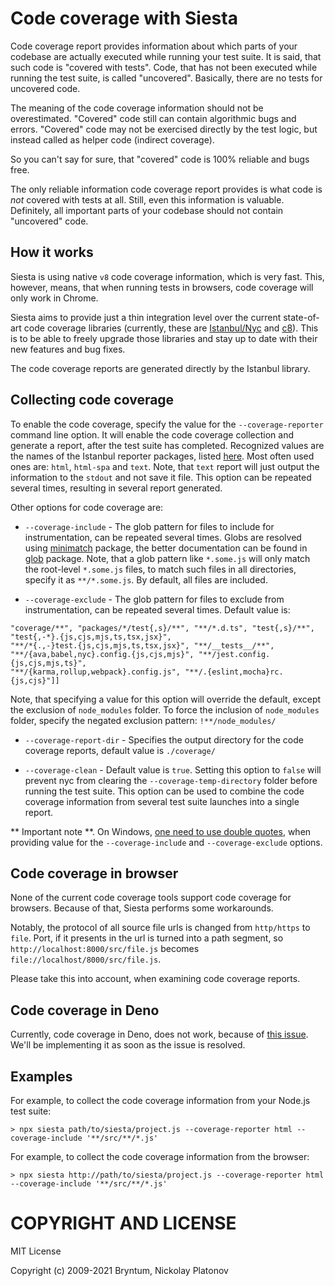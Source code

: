Code coverage with Siesta
==================

Code coverage report provides information about which parts of your codebase are actually executed while running your test suite.
It is said, that such code is "covered with tests". Code, that has not been executed while running the test suite, is called 
"uncovered". Basically, there are no tests for uncovered code.

The meaning of the code coverage information should not be overestimated. "Covered" code 
still can contain algorithmic bugs and errors. "Covered" code may not be exercised directly by the test logic, but
instead called as helper code (indirect coverage). 

So you can't say for sure, that "covered" code is 100% reliable and bugs free.

The only reliable information code coverage report provides is what code is *not* covered with tests at all.
Still, even this information is valuable. Definitely, all important parts of your codebase should not contain "uncovered" code. 


How it works
--------------

Siesta is using native `v8` code coverage information, which is very fast. This, however, means, that when running tests in browsers, 
code coverage will only work in Chrome. 

Siesta aims to provide just a thin integration level over the current state-of-art code coverage libraries (currently, 
these are [Istanbul/Nyc](https://github.com/istanbuljs/nyc) and [c8](https://github.com/bcoe/c8)). 
This is to be able to freely upgrade those libraries and stay up to date with their new features and bug fixes.

The code coverage reports are generated directly by the Istanbul library.


Collecting code coverage 
--------------

To enable the code coverage, specify the value for the `--coverage-reporter` command line option. It will enable the 
code coverage collection and generate a report, after the test suite has completed. Recognized values are the names of the Istanbul reporter packages, 
listed [here](https://github.com/istanbuljs/istanbuljs/tree/master/packages/istanbul-reports/lib).
Most often used ones are: `html`, `html-spa` and `text`. Note, that `text` report will just output the information to the `stdout` and not save it file.
This option can be repeated several times, resulting in several report generated. 

Other options for code coverage are:

- `--coverage-include` - The glob pattern for files to include for instrumentation, can be repeated several times. 
Globs are resolved using [minimatch](https://www.npmjs.com/package/minimatch) package, the better documentation can be found in 
[glob](https://www.npmjs.com/package/glob) package. Note, that a glob pattern like `*.some.js` will only match the root-level `*.some.js` files,
to match such files in all directories, specify it as `**/*.some.js`. By default, all files are included.

- `--coverage-exclude` - The glob pattern for files to exclude from instrumentation, can be repeated several times. Default value is: 
```
"coverage/**", "packages/*/test{,s}/**", "**/*.d.ts", "test{,s}/**", 
"test{,-*}.{js,cjs,mjs,ts,tsx,jsx}", 
"**/*{.,-}test.{js,cjs,mjs,ts,tsx,jsx}", "**/__tests__/**", 
"**/{ava,babel,nyc}.config.{js,cjs,mjs}", "**/jest.config.{js,cjs,mjs,ts}",
"**/{karma,rollup,webpack}.config.js", "**/.{eslint,mocha}rc.{js,cjs}"]]
```
Note, that specifying a value for this option will override the default, except the exclusion of `node_modules` folder. To force the inclusion
of `node_modules` folder, specify the negated exclusion pattern: `!**/node_modules/`

- `--coverage-report-dir` - Specifies the output directory for the code coverage reports, default value is `./coverage/` 
  
- `--coverage-clean` - Default value is `true`. Setting this option to `false` will prevent nyc from clearing the `--coverage-temp-directory` folder 
before running the test suite. This option can be used to combine the code coverage information from several test suite launches into a single report. 

** Important note **. On Windows, [one need to use double quotes](https://stackoverflow.com/questions/24173825/what-does-single-quote-do-in-windows-batch-files), 
when providing value for the `--coverage-include` and `--coverage-exclude` options.


Code coverage in browser 
--------------

None of the current code coverage tools support code coverage for browsers. Because of that, Siesta performs some workarounds.

Notably, the protocol of all source file urls is changed from `http/https` to `file`. Port, if it presents in the url
is turned into a path segment, so `http://localhost:8000/src/file.js` becomes `file://localhost/8000/src/file.js`.

Please take this into account, when examining code coverage reports.


Code coverage in Deno 
--------------

Currently, code coverage in Deno, does not work, because of [this issue](https://github.com/denoland/deno/issues/13206).
We'll be implementing it as soon as the issue is resolved. 


Examples
--------

For example, to collect the code coverage information from your Node.js test suite:

```shell
> npx siesta path/to/siesta/project.js --coverage-reporter html --coverage-include '**/src/**/*.js'
```
    
For example, to collect the code coverage information from the browser:

```shell
> npx siesta http://path/to/siesta/project.js --coverage-reporter html --coverage-include '**/src/**/*.js'
```


COPYRIGHT AND LICENSE
=================

MIT License

Copyright (c) 2009-2021 Bryntum, Nickolay Platonov
